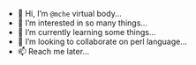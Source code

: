 - 👋 Hi, I’m `@mche` virtual body...
- 👀 I’m interested in so many things...
- 🌱 I’m currently learning some things...
- 💞️ I’m looking to collaborate on perl language...
- 📫 Reach me later...

<!---
mche/mche is a ✨ special ✨ repository because its `README.md` (this file) appears on your GitHub profile.
You can click the Preview link to take a look at your changes.
--->
